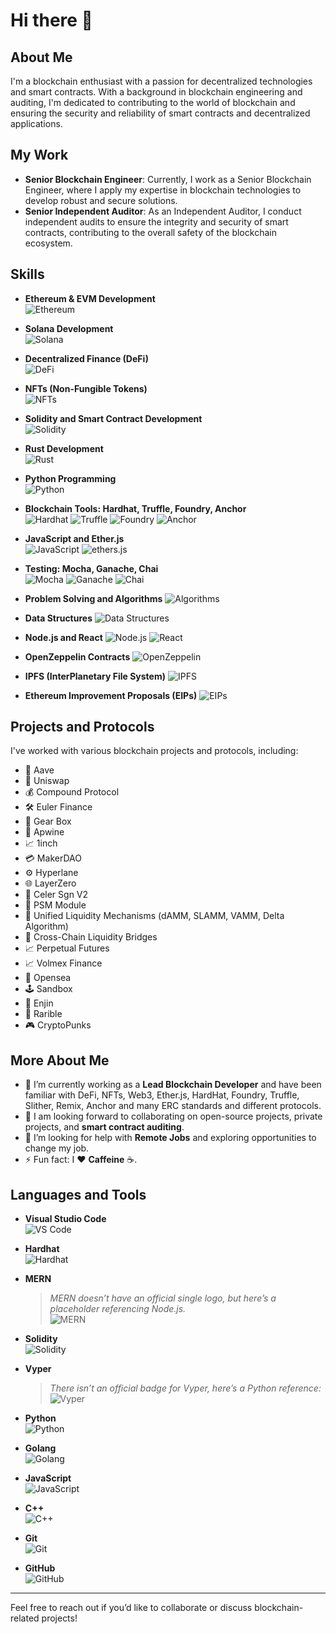 # Hi there 👋

## About Me
I'm a blockchain enthusiast with a passion for decentralized technologies and smart contracts. With a background in blockchain engineering and auditing, I'm dedicated to contributing to the world of blockchain and ensuring the security and reliability of smart contracts and decentralized applications.

## My Work
- **Senior Blockchain Engineer**: Currently, I work as a Senior Blockchain Engineer, where I apply my expertise in blockchain technologies to develop robust and secure solutions.
- **Senior Independent Auditor**: As an Independent Auditor, I conduct independent audits to ensure the integrity and security of smart contracts, contributing to the overall safety of the blockchain ecosystem.

## Skills

- **Ethereum & EVM Development**  
  ![Ethereum](https://img.shields.io/badge/Ethereum-3C3C3D?style=for-the-badge&logo=ethereum&logoColor=white)

- **Solana Development**  
  ![Solana](https://img.shields.io/badge/Solana-000000?style=for-the-badge&logo=solana&logoColor=white)

- **Decentralized Finance (DeFi)**   
  ![DeFi](https://img.shields.io/badge/DeFi-7343B6?style=for-the-badge&logo=ethereum&logoColor=white)

- **NFTs (Non-Fungible Tokens)**   
  ![NFTs](https://img.shields.io/badge/NFT-FF4088?style=for-the-badge&logo=erc721&logoColor=white)

- **Solidity and Smart Contract Development**  
  ![Solidity](https://img.shields.io/badge/Solidity-363636?style=for-the-badge&logo=solidity&logoColor=white)

- **Rust Development**  
  ![Rust](https://img.shields.io/badge/Rust-000000?style=for-the-badge&logo=rust&logoColor=white)

- **Python Programming**  
  ![Python](https://img.shields.io/badge/Python-3776AB?style=for-the-badge&logo=python&logoColor=white)

- **Blockchain Tools: Hardhat, Truffle, Foundry, Anchor**  
  ![Hardhat](https://img.shields.io/badge/Hardhat-FFAE33?style=for-the-badge&logo=ethereum&logoColor=black)
  ![Truffle](https://img.shields.io/badge/Truffle-5E469C?style=for-the-badge&logo=truffle&logoColor=white)
  ![Foundry](https://img.shields.io/badge/Foundry-3C3C3D?style=for-the-badge&logo=ethereum&logoColor=white)
  ![Anchor](https://img.shields.io/badge/Anchor-15A9FD?style=for-the-badge&logo=solana&logoColor=white)

- **JavaScript and Ether.js**  
  ![JavaScript](https://img.shields.io/badge/JavaScript-F7DF1E?style=for-the-badge&logo=javascript&logoColor=black)
  ![ethers.js](https://img.shields.io/badge/ethers.js-3C3C3D?style=for-the-badge&logo=ethereum&logoColor=white)

- **Testing: Mocha, Ganache, Chai**  
  ![Mocha](https://img.shields.io/badge/Mocha-8D6748?style=for-the-badge&logo=mocha&logoColor=white)
  ![Ganache](https://img.shields.io/badge/Ganache-7343B6?style=for-the-badge&logo=ethereum&logoColor=white)
  ![Chai](https://img.shields.io/badge/Chai-A30701?style=for-the-badge&logo=chai&logoColor=white)

- **Problem Solving and Algorithms**
![Algorithms](https://img.shields.io/badge/Algorithms-FF7139?style=for-the-badge&logo=codecademy&logoColor=white)

- **Data Structures**
![Data Structures](https://img.shields.io/badge/Data%20Structures-0000FF?style=for-the-badge)

- **Node.js and React**
![Node.js](https://img.shields.io/badge/Node.js-339933?style=for-the-badge&logo=node.js&logoColor=white)
  ![React](https://img.shields.io/badge/React-61DAFB?style=for-the-badge&logo=react&logoColor=black)

- **OpenZeppelin Contracts**
![OpenZeppelin](https://img.shields.io/badge/OpenZeppelin-4E5EE4?style=for-the-badge&logo=openzeppelin&logoColor=white)

- **IPFS (InterPlanetary File System)**
![IPFS](https://img.shields.io/badge/IPFS-65C2CB?style=for-the-badge&logo=ipfs&logoColor=white)

- **Ethereum Improvement Proposals (EIPs)**
![EIPs](https://img.shields.io/badge/EIPs-3C3C3D?style=for-the-badge&logo=ethereum&logoColor=white)
 

## Projects and Protocols
I've worked with various blockchain projects and protocols, including:

- 🏦 Aave  
- 🔄 Uniswap  
- 💰 Compound Protocol  
- 🛠 Euler Finance  
- 🚗 Gear Box  
- 🍇 Apwine  
- 📈 1inch  
- 💳 MakerDAO  
- ⚙ Hyperlane  
- 🌐 LayerZero  
- 🔄 Celer Sgn V2  
- 🧪 PSM Module  
- 💱 Unified Liquidity Mechanisms (dAMM, SLAMM, VAMM, Delta Algorithm)  
- 🌉 Cross-Chain Liquidity Bridges  
- 📈 Perpetual Futures  
- 📈 Volmex Finance  
- 🎨 Opensea  
- 🕹 Sandbox  
- 🎨 Enjin  
- 🎨 Rarible  
- 🎮 CryptoPunks  

## More About Me
- 🌱 I’m currently working as a **Lead Blockchain Developer** and have been familiar with DeFi, NFTs, Web3, Ether.js, HardHat, Foundry, Truffle, Slither, Remix, Anchor and many ERC standards and different protocols.  
- 🤝 I am looking forward to collaborating on open-source projects, private projects, and **smart contract auditing**.  
- 🤔 I’m looking for help with **Remote Jobs** and exploring opportunities to change my job.  
- ⚡ Fun fact: I ❤️ **Caffeine** ☕.  

## Languages and Tools

- **Visual Studio Code**  
  ![VS Code](https://img.shields.io/badge/Visual%20Studio%20Code-007ACC?style=for-the-badge&logo=visualstudiocode&logoColor=white)

- **Hardhat**  
  ![Hardhat](https://img.shields.io/badge/Hardhat-FFAE33?style=for-the-badge&logo=ethereum&logoColor=black)

- **MERN**  
  > *MERN doesn’t have an official single logo, but here’s a placeholder referencing Node.js.*  
  ![MERN](https://img.shields.io/badge/MERN-339933?style=for-the-badge&logo=node.js&logoColor=white)

- **Solidity**  
  ![Solidity](https://img.shields.io/badge/Solidity-363636?style=for-the-badge&logo=solidity&logoColor=white)

- **Vyper**  
  > *There isn’t an official badge for Vyper, here’s a Python reference:*  
  ![Vyper](https://img.shields.io/badge/Vyper-3776AB?style=for-the-badge&logo=python&logoColor=white)

- **Python**  
  ![Python](https://img.shields.io/badge/Python-3776AB?style=for-the-badge&logo=python&logoColor=white)

- **Golang**  
  ![Golang](https://img.shields.io/badge/Go-00ADD8?style=for-the-badge&logo=go&logoColor=white)

- **JavaScript**  
  ![JavaScript](https://img.shields.io/badge/JavaScript-F7DF1E?style=for-the-badge&logo=javascript&logoColor=black)

- **C++**  
  ![C++](https://img.shields.io/badge/C++-00599C?style=for-the-badge&logo=c%2B%2B&logoColor=white)

- **Git**  
  ![Git](https://img.shields.io/badge/Git-F05032?style=for-the-badge&logo=git&logoColor=white)

- **GitHub**  
  ![GitHub](https://img.shields.io/badge/GitHub-181717?style=for-the-badge&logo=github&logoColor=white)


---

Feel free to reach out if you’d like to collaborate or discuss blockchain-related projects!
